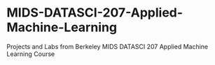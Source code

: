 # MIDS-DATASCI-207-Applied-Machine-Learning
Projects and Labs from Berkeley MIDS DATASCI 207 Applied Machine Learning Course
